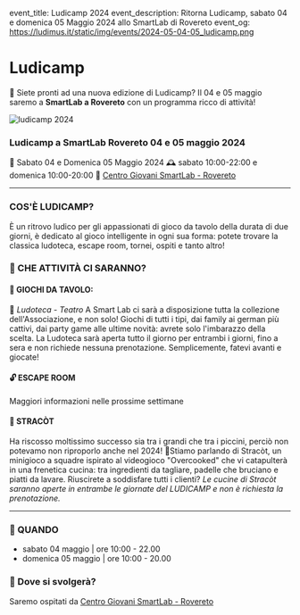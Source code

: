 event_title: Ludicamp 2024
event_description: Ritorna Ludicamp, sabato 04 e domenica 05 Maggio 2024 allo SmartLab di Rovereto 
event_og: https://ludimus.it/static/img/events/2024-05-04-05_ludicamp.png

# Ludicamp

🤩 Siete pronti ad una nuova edizione di Ludicamp? Il 04 e 05 maggio saremo a **SmartLab a Rovereto** con un programma ricco di attività!

![ludicamp 2024](https://ludimus.it/static/img/events/2024-05-04-05_ludicamp.png)

### Ludicamp a SmartLab Rovereto 04 e 05 maggio 2024
📅 Sabato 04 e Domenica 05 Maggio 2024
🕰 sabato 10:00-22:00 e domenica 10:00-20:00
📍  [Centro Giovani SmartLab - Rovereto](http://bit.ly/SmartLabMaps)

---

### COS'È LUDICAMP?
È un ritrovo ludico per gli appassionati di gioco da tavolo della durata di due giorni, è dedicato al gioco intelligente in ogni sua forma: potete trovare la classica ludoteca, escape room, tornei, ospiti e tanto altro!

### 🎲 CHE ATTIVITÀ CI SARANNO?

#### 🎲 GIOCHI DA TAVOLO:
📍 _Ludoteca - Teatro_
A Smart Lab ci sarà a disposizione tutta la collezione dell'Associazione, e non solo! Giochi di tutti i tipi, dai family ai german più cattivi, dai party game alle ultime novità: avrete solo l'imbarazzo della scelta. La Ludoteca sarà aperta tutto il giorno per entrambi i giorni, fino a sera e non richiede nessuna prenotazione. Semplicemente, fatevi avanti e giocate!

#### 🔓 ESCAPE ROOM
<!-- 📍 _Ritrovo all'InfoPoint ed escape room nelle sale al piano inferiore_ -->
Maggiori informazioni nelle prossime settimane

#### 🍳 STRACÒT
Ha riscosso moltissimo successo sia tra i grandi che tra i piccini, perciò non potevamo non riproporlo anche nel 2024! 
🍳Stiamo parlando di Stracòt, un minigioco a squadre ispirato al videogioco "Overcooked" che vi catapulterà in una frenetica cucina: tra ingredienti da tagliare, padelle che bruciano e piatti da lavare. Riuscirete a soddisfare tutti i clienti?
_Le cucine di Stracòt saranno aperte in entrambe le giornate del LUDICAMP e non è richiesta la prenotazione._

<!-- #### ♻️ MERCATINO
📍 _Info Point_
Avete dei giochi che non giocate più spesso? Volete vendere i vostri giochi usati e non sapete dove andare? Volete cercare delle buone occasioni senza spulciare mercatini online tutto il giorno? Allora venite a Ludicamp e portateli a far vedere nella nostra area dedicata al mercatino! -->

<!-- #### 👥 OSPITI
- [Dudexpress](https://dudexpress.it/), un blog di recensioni di giochi da tavolo per tutti i gusti. Li potete leggere qui: https://dudexpress.it/
- [Trento Virtual Reality Society](https://trentovrsociety.it/torneo2024)
- [La Tana dei Papà](https://www.tanadeipapa.it/)
- [Asgard Aldeno](https://www.asgardaldeno.it/)
- [Wild Thing Studio](https://linktr.ee/WildThingStudio) -->

---

### 📅 QUANDO

- sabato 04 maggio | ore 10:00 - 22.00
- domenica 05 maggio | ore 10:00 - 20.00

### 📌 Dove si svolgerà?
Saremo ospitati da [Centro Giovani SmartLab - Rovereto](http://bit.ly/SmartLabMaps)
